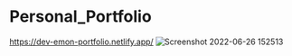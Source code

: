# Personal_Portfolio
https://dev-emon-portfolio.netlify.app/
![Screenshot 2022-06-26 152513](https://user-images.githubusercontent.com/89279974/175832558-e4f4b559-5907-48ed-839f-bfabe8073c6f.png)
